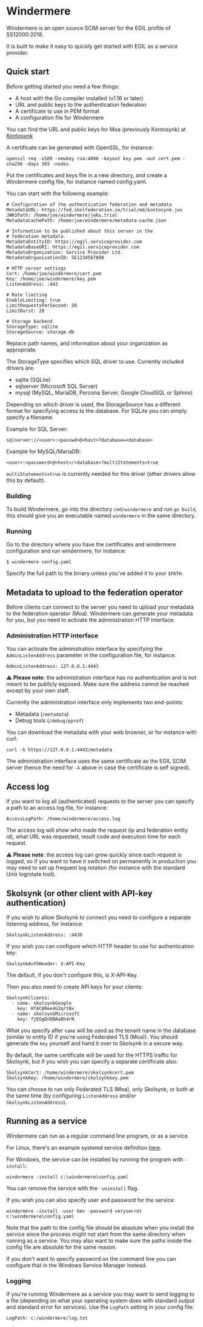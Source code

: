 # Windermere
Windermere is an open source SCIM server for the EGIL profile of SS12000:2018.

It is built to make it easy to quickly get started with EGIL as a service
provider.

## Quick start

Before getting started you need a few things:

 * A host with the Go compiler installed (v1.16 or later)
 * URL and public keys to the authentication federation
 * A certificate to use in PEM format
 * A configuration file for Windermere

You can find the URL and public keys for Moa (previously Kontosynk) at [Kontosynk](https://www.skolfederation.se/teknisk-information/moa/tekniska-miljoer/)

A certificate can be generated with OpenSSL, for instance:

```
openssl req -x509 -newkey rsa:4096 -keyout key.pem -out cert.pem -sha256 -days 365 -nodes
```

Put the certificates and keys file in a new directory, and create a Windermere
config file, for instance named config.yaml.

You can start with the following example:

```
# Configuration of the authentication federation and metadata
MetadataURL: https://fed.skolfederation.se/trial/md/kontosynk.jws
JWKSPath: /home/joe/windermere/jwks.trial
MetadataCachePath: /home/joe/windermere/metadata-cache.json

# Information to be published about this server in the
# federation metadata.
MetadataEntityID: https://egil.serviceprovider.com
MetadataBaseURI: https://egil.serviceprovider.com
MetadataOrganization: Service Provider Ltd.
MetadataOrganizationID: SE1234567890

# HTTP server settings
Cert: /home/joe/windermere/cert.pem
Key: /home/joe/windermere/key.pem
ListenAddress: :443

# Rate limiting
EnableLimiting: true
LimitRequestsPerSecond: 20
LimitBurst: 20

# Storage backend
StorageType: sqlite
StorageSource: storage.db
```

Replace path names, and information about your organization as appropriate.

The StorageType specifies which SQL driver to use. Currently included drivers
are:

 * sqlite (SQLite)
 * sqlserver (Microsoft SQL Server)
 * mysql (MySQL, MariaDB, Percona Server, Google CloudSQL or Sphinx)

Depending on which driver is used, the StorageSource has a different format
for specifying access to the database. For SQLite you can simply specify a
filename.

Example for SQL Server:

```
sqlserver://<user>:<passwd>@<host>?database=<database>
```

Example for MySQL/MariaDB:

```
<user>:<password>@<host>/<database>?multiStatements=true
```

`multiStatements=true` is currently needed for this driver
(other drivers allow this by default).

### Building

To build Windermere, go into the directory `cmd/windermere` and run `go build`,
this should give you an executable named `windermere` in the same directory.

### Running

Go to the directory where you have the certificates and windermere configuration
and run windermere, for instance:

```
$ windermere config.yaml
```

Specify the full path to the binary unless you've added it to your `$PATH`.

## Metadata to upload to the federation operator

Before clients can connect to the server you need to upload your metadata
to the federation operator (Moa). Windermere can generate your
metadata for you, but you need to activate the administration HTTP interface.

### Administration HTTP interface

You can activate the administration interface by specifying the `AdminListenAddress`
parameter in the configuration file, for instance:

```
AdminListenAddress: 127.0.0.1:4443
```

:warning: **Please note**: the administration interface has no authentication
and is not meant to be publicly exposed. Make sure the address cannot be reached
except by your own staff.

Currently the administration interface only implements two end-points:

 * Metadata (`/metadata`)
 * Debug tools (`/debug/pprof`)

You can download the metadata with your web browser, or for instance with curl:

```
curl -k https://127.0.0.1:4443/metadata
```

The administration interface uses the same certificate as the EGIL SCIM server
(hence the need for `-k` above in case the certificate is self signed).

## Access log

If you want to log all (authenticated) requests to the server you can specify
a path to an access log file, for instance:

```
AccessLogPath: /home/windermere/access.log
```

The access log will show who made the request (ip and federation entity id),
what URL was requested, result code and execution time for each request.

:warning: **Please note**: the access log can grow quickly since each request
is logged, so if you want to have it switched on permanently in production
you may need to set up frequent log rotation (for instance with the standard
Unix logrotate tool).

## Skolsynk (or other client with API-key authentication)

If you wish to allow Skolsynk to connect you need to configure a separate
listening address, for instance:

```
SkolsynkListenAddress: :4430
```

If you wish you can configure which HTTP header to use for authentication key:

```
SkolsynkAuthHeader: X-API-Key
```

The default, if you don't configure this, is X-API-Key.

Then you also need to create API keys for your clients:

```
SkolsynkClients:
  - name: skolsynkGoogle
    key: HfACARee4G3qrtBx
  - name: skolsynkMicrosoft
    key: fjEGgDnDBAaBh4rN
```

What you specify after `name` will be used as the tenant name in the database
(similar to entity ID if you're using Federated TLS (Moa)). You should generate
the `key` yourself and hand it over to Skolsynk in a secure way.

By default, the same certificate will be used for the HTTPS traffic for Skolsynk,
but if you wish you can specify a separate certificate also:

```
SkolsynkCert: /home/windermere/skolsynkcert.pem
SkolsynkKey: /home/windermere/skolsynkkey.pem
```

You can choose to run only Federated TLS (Moa), only Skolsynk, or both at the same
time (by configuring `ListenAddress` and/or `SkolsynkListenAddress`).

## Running as a service

Windermere can run as a regular command line program, or as a service.

For Linux, there's an example systemd service definition [here](configs/windermere.service).

For Windows, the service can be installed by running the program with `-install`:

```
windermere -install c:\windermere\config.yaml
```

You can remove the service with the `-uninstall` flag.

If you wish you can also specify user and password for the service:

```
windermere -install -user ben -password verysecret c:\windermere\config.yaml
```

Note that the path to the config file should be absolute when you install the
service since the process might not start from the same directory when running
as a service. You may also want to make sure the paths inside the config file
are absolute for the same reason.

If you don't want to specify password on the command line you can configure that
in the Windows Service Manager instead.

### Logging

If you're running Windermere as a service you may want to send logging to a file
(depending on what your operating system does with standard output and standard
error for services). Use the `LogPath` setting in your config file:

```
LogPath: c:/windermere/log.txt
```
